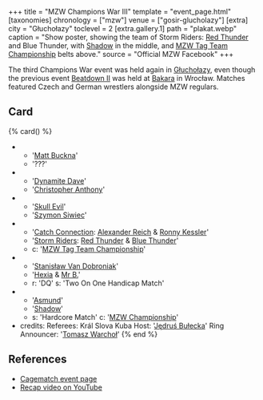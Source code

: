 +++
title = "MZW Champions War III"
template = "event_page.html"
[taxonomies]
chronology = ["mzw"]
venue = ["gosir-glucholazy"]
[extra]
city = "Głuchołazy"
toclevel = 2
[extra.gallery.1]
path = "plakat.webp"
caption = "Show poster, showing the team of Storm Riders: [Red Thunder](@/w/red-thunder.md) and Blue Thunder, with [Shadow](@/w/shadow.md) in the middle, and [MZW Tag Team Championship](@/c/mzw-tag-team-championship.md) belts above."
source = "Official MZW Facebook"
+++

The third Champions War event was held again in [Głuchołazy](@/v/gosir-glucholazy.md), even though the previous event [Beatdown II](@/e/mzw/2017-02-18-mzw-beatdown-2.md) was held at [Bakara](@/v/bakara.md) in Wrocław. Matches featured Czech and German wrestlers alongside MZW regulars.

## Card

{% card() %}
- - '[Matt Buckna](@/w/matt-buckna.md)'
  - '???'
- - '[Dynamite Dave](@/w/dynamite-dave.md)'
  - '[Christopher Anthony](@/w/christopher-anthony.md)'
- - '[Skull Evil](@/w/skull-evil.md)'
  - '[Szymon Siwiec](@/w/szymon-siwiec.md)'
- - '[Catch Connection](@/tt/catch-connection.md): [Alexander Reich](@/w/alex-ace.md) & [Ronny Kessler](@/w/ronny-kessler.md)'
  - '[Storm Riders](@/tt/storm-riders.md): [Red Thunder](@/w/red-thunder.md) & [Blue Thunder](@/w/blue-thunder.md)'
  - c: '[MZW Tag Team Championship](@/c/mzw-tag-team-championship.md)'
- - '[Stanisław Van Dobroniak](@/w/stanislaw-van-dobroniak.md)'
  - '[Hexia](@/w/hexia.md) & [Mr B.](@/w/mr-b.md)'
  - r: 'DQ'
    s: 'Two On One Handicap Match'
- - '[Asmund](@/w/asmund.md)'
  - '[Shadow](@/w/shadow.md)'
  - s: 'Hardcore Match'
    c: '[MZW Championship](@/c/mzw-championship.md)'
- credits:
    Referees: Král Slova Kuba
    Host: '[Jędruś Bułecka](@/w/jedrus-bulecka.md)'
    Ring Announcer: '[Tomasz Warchoł](@/w/tomasz-warchol.md)'
{% end %}

## References

* [Cagematch event page](https://www.cagematch.net/?id=1&nr=177221)
* [Recap video on YouTube](https://www.youtube.com/watch?v=zYz0fUurPBg)
